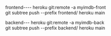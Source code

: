 



frontend----
heroku git:remote -a myimdb-front  
git subtree push --prefix frontend/ heroku main

backend---
heroku git:remote -a myimdb-back  
git subtree push --prefix backend/ heroku main